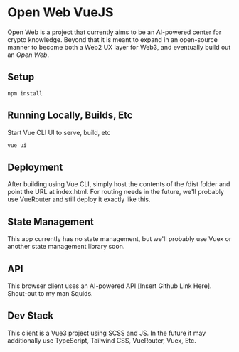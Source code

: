 # Open Web VueJS

Open Web is a project that currently aims to be an AI-powered center for crypto knowledge. Beyond that it is meant to expand in an open-source manner to become both a Web2 UX layer for Web3, and eventually build out an _Open Web_.

## Setup
```
npm install
```

## Running Locally, Builds, Etc
Start Vue CLI UI to serve, build, etc
```
vue ui
```

## Deployment
After building using Vue CLI, simply host the contents of the /dist folder and point the URL at index.html. For routing needs in the future, we'll probably use VueRouter and still deploy it exactly like this.

## State Management
This app currently has no state management, but we'll probably use Vuex or another state management library soon.


## API
This browser client uses an AI-powered API [Insert Github Link Here]. Shout-out to my man Squids.

## Dev Stack
This client is a Vue3 project using SCSS and JS. In the future it may additionally use TypeScript, Tailwind CSS, VueRouter, Vuex, Etc.
